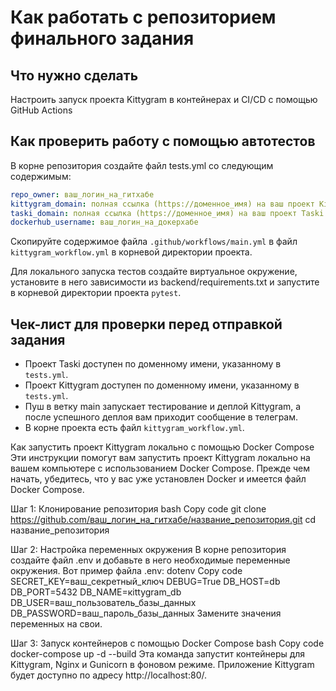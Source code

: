 #  Как работать с репозиторием финального задания

## Что нужно сделать

Настроить запуск проекта Kittygram в контейнерах и CI/CD с помощью GitHub Actions

## Как проверить работу с помощью автотестов

В корне репозитория создайте файл tests.yml со следующим содержимым:
```yaml
repo_owner: ваш_логин_на_гитхабе
kittygram_domain: полная ссылка (https://доменное_имя) на ваш проект Kittygram
taski_domain: полная ссылка (https://доменное_имя) на ваш проект Taski
dockerhub_username: ваш_логин_на_докерхабе
```

Скопируйте содержимое файла `.github/workflows/main.yml` в файл `kittygram_workflow.yml` в корневой директории проекта.

Для локального запуска тестов создайте виртуальное окружение, установите в него зависимости из backend/requirements.txt и запустите в корневой директории проекта `pytest`.

## Чек-лист для проверки перед отправкой задания

- Проект Taski доступен по доменному имени, указанному в `tests.yml`.
- Проект Kittygram доступен по доменному имени, указанному в `tests.yml`.
- Пуш в ветку main запускает тестирование и деплой Kittygram, а после успешного деплоя вам приходит сообщение в телеграм.
- В корне проекта есть файл `kittygram_workflow.yml`.

Как запустить проект Kittygram локально с помощью Docker Compose
Эти инструкции помогут вам запустить проект Kittygram локально на вашем компьютере с использованием Docker Compose. Прежде чем начать, убедитесь, что у вас уже установлен Docker и имеется файл Docker Compose.

Шаг 1: Клонирование репозитория
bash
Copy code
git clone https://github.com/ваш_логин_на_гитхабе/название_репозитория.git
cd название_репозитория

Шаг 2: Настройка переменных окружения
В корне репозитория создайте файл .env и добавьте в него необходимые переменные окружения. Вот пример файла .env:
dotenv
Copy code
SECRET_KEY=ваш_секретный_ключ
DEBUG=True
DB_HOST=db
DB_PORT=5432
DB_NAME=кittygram_db
DB_USER=ваш_пользователь_базы_данных
DB_PASSWORD=ваш_пароль_базы_данных
Замените значения переменных на свои.

Шаг 3: Запуск контейнеров с помощью Docker Compose
bash
Copy code
docker-compose up -d --build
Эта команда запустит контейнеры для Kittygram, Nginx и Gunicorn в фоновом режиме. Приложение Kittygram будет доступно по адресу http://localhost:80/.
